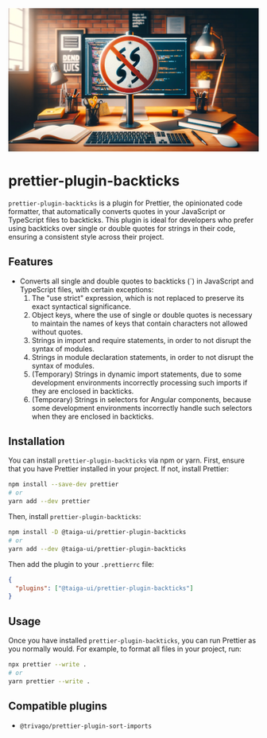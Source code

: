 <img src="./images/banner.webp" alt="prettier-plugin-backticks" />

# prettier-plugin-backticks

`prettier-plugin-backticks` is a plugin for Prettier, the opinionated code formatter, that automatically converts quotes
in your JavaScript or TypeScript files to backticks. This plugin is ideal for developers who prefer using backticks over
single or double quotes for strings in their code, ensuring a consistent style across their project.

## Features

- Converts all single and double quotes to backticks (`) in JavaScript and TypeScript files, with certain exceptions:
  1. The "use strict" expression, which is not replaced to preserve its exact syntactical significance.
  2. Object keys, where the use of single or double quotes is necessary to maintain the names of keys that contain characters not allowed without quotes.
  3. Strings in import and require statements, in order to not disrupt the syntax of modules.
  4. Strings in module declaration statements, in order to not disrupt the syntax of modules.
  5. (Temporary) Strings in dynamic import statements, due to some development environments incorrectly processing such imports if they are enclosed in backticks.
  6. (Temporary) Strings in selectors for Angular components, because some development environments incorrectly handle such selectors when they are enclosed in backticks.

## Installation

You can install `prettier-plugin-backticks` via npm or yarn. First, ensure that you have Prettier installed in your
project. If not, install Prettier:

```bash
npm install --save-dev prettier
# or
yarn add --dev prettier
```

Then, install `prettier-plugin-backticks`:

```bash
npm install -D @taiga-ui/prettier-plugin-backticks
# or
yarn add --dev @taiga-ui/prettier-plugin-backticks
```

Then add the plugin to your `.prettierrc` file:

```json
{
  "plugins": ["@taiga-ui/prettier-plugin-backticks"]
}
```

## Usage

Once you have installed `prettier-plugin-backticks`, you can run Prettier as you normally would. For example, to format
all files in your project, run:

```bash
npx prettier --write .
# or
yarn prettier --write .
```

## Compatible plugins

* `@trivago/prettier-plugin-sort-imports`

